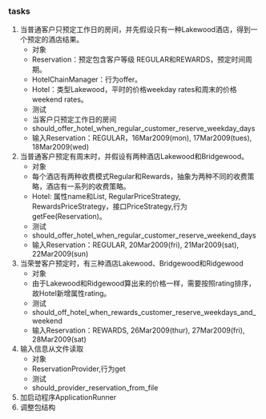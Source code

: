 ### tasks

1. 当普通客户只预定工作日的房间，并先假设只有一种Lakewood酒店，得到一个预定的酒店结果。
   * 对象
    * Reservation：预定包含客户等级 REGULAR和REWARDS，预定时间周期。
    * HotelChainManager：行为offer。
    * Hotel：类型Lakewood，平时的价格weekday rates和周末的价格weekend rates。
   * 测试
    * 当客户只预定工作日的房间 
    * should_offer_hotel_when_regular_customer_reserve_weekday_days
    * 输入Reservation：REGULAR，16Mar2009(mon), 17Mar2009(tues), 18Mar2009(wed)
2. 当普通客户预定有周末时，并假设有两种酒店Lakewood和Bridgewood。
   * 对象
    * 每个酒店有两种收费模式Regular和Rewards，抽象为两种不同的收费策略，酒店有一系列的收费策略。
    * Hotel: 属性name和List<PriceStrategy>, RegularPriceStrategy, RewardsPriceStrategy，接口PriceStrategy,行为getFee(Reservation)。 
   * 测试
    * should_offer_hotel_when_regular_customer_reserve_weekend_days
    * 输入Reservation：REGULAR, 20Mar2009(fri), 21Mar2009(sat), 22Mar2009(sun)
3. 当荣誉客户预定时，有三种酒店Lakewood、Bridgewood和Ridgewood
   * 对象
    * 由于Lakewood和Ridgewood算出来的价格一样，需要按照rating排序，故Hotel新增属性rating。
   * 测试
    * should_off_hotel_when_rewards_customer_reserve_weekdays_and_weekend
    * 输入Reservation：REWARDS, 26Mar2009(thur), 27Mar2009(fri), 28Mar2009(sat)
4. 输入信息从文件读取
   * 对象
    * ReservationProvider,行为get
   * 测试
    * should_provider_reservation_from_file
5. 加启动程序ApplicationRunner
6. 调整包结构
